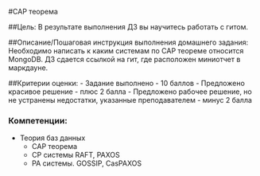 #CAP теорема

##Цель:
	В результате выполнения ДЗ вы научитесь работать с гитом.

##Описание/Пошаговая инструкция выполнения домашнего задания:
	Необходимо написать к каким системам по CAP теореме относится MongoDB.
	ДЗ сдается ссылкой на гит, где расположен миниотчет в маркдауне.

##Критерии оценки:
	- Задание выполнено - 10 баллов
	- Предложено красивое решение - плюс 2 балла
	- Предложено рабочее решение, но не устранены недостатки, указанные преподавателем - минус 2 балла


### Компетенции:
  - Теория баз данных
    - CAP теорема
    - CP системы RAFT, PAXOS
    - PA системы. GOSSIP, CasPAXOS

